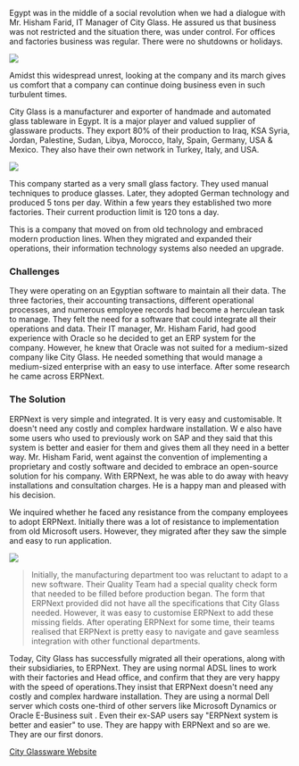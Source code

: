 Egypt was in the middle of a social revolution when we had a dialogue with Mr.
Hisham Farid, IT Manager of City Glass. He assured us that business was not
restricted and the situation there, was under control. For offices and
factories business was regular. There were no shutdowns or holidays.

![](http://frappe.io/files/city_glass_logo.jpg)

Amidst this widespread unrest, looking at the company and its march gives us
comfort that a company can continue doing business even in such turbulent
times.

City Glass is a manufacturer and exporter of handmade and automated glass
tableware in Egypt. It is a major player and valued supplier of glassware
products. They export 80% of their production to Iraq, KSA Syria, Jordan,
Palestine, Sudan, Libya, Morocco, Italy, Spain, Germany, USA & Mexico. They
also have their own network in Turkey, Italy, and USA.

![](http://frappe.io/files/city_glass_image.jpg)

This company started as a very small glass factory. They used manual
techniques to produce glasses. Later, they adopted German technology and
produced 5 tons per day. Within a few years they established two more
factories. Their current production limit is 120 tons a day.

This is a company that moved on from old technology and embraced modern
production lines. When they migrated and expanded their operations, their
information technology systems also needed an upgrade.

### Challenges

They were operating on an Egyptian software to maintain all their data. The
three factories, their accounting transactions, different operational
processes, and numerous employee records had become a herculean task to
manage. They felt the need for a software that could integrate all their
operations and data. Their IT manager, Mr. Hisham Farid, had good experience
with Oracle so he decided to get an ERP system for the company. However, he
knew that Oracle was not suited for a medium-sized company like City Glass. He
needed something that would manage a medium-sized enterprise with an easy to
use interface. After some research he came across ERPNext.

### The Solution

ERPNext is very simple and integrated. It is very easy and customisable. It
doesn't need any costly and complex hardware installation. W e also have some
users who used to previously work on SAP and they said that this system is
better and easier for them and gives them all they need in a better way. Mr.
Hisham Farid, went against the convention of implementing a proprietary and
costly software and decided to embrace an open-source solution for his
company. With ERPNext, he was able to do away with heavy installations and
consultation charges. He is a happy man and pleased with his decision.

We inquired whether he faced any resistance from the company employees to
adopt ERPNext. Initially there was a lot of resistance to implementation from
old Microsoft users. However, they migrated after they saw the simple and easy
to run application.

![](http://frappe.io/files/hisham_farid.jpg)

> Initially, the manufacturing department too was reluctant to adapt to a new
software. Their Quality Team had a special quality check form that needed to
be filled before production began. The form that ERPNext provided did not have
all the specifications that City Glass needed. However, it was easy to
customise ERPNext to add these missing fields. After operating ERPNext for
some time, their teams realised that ERPNext is pretty easy to navigate and
gave seamless integration with other functional departments.

Today, City Glass has successfully migrated all their operations, along with
their subsidiaries, to ERPNext. They are using normal ADSL lines to work with
their factories and Head office, and confirm that they are very happy with the
speed of operations.They insist that ERPNext doesn't need any costly and
complex hardware installation. They are using a normal Dell server which costs
one-third of other servers like Microsoft Dynamics or Oracle E-Business suit .
Even their ex-SAP users say "ERPNext system is better and easier" to use. They
are happy with ERPNext and so are we. They are our first donors.

[City Glassware Website](http://cityglassware.com/)

